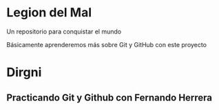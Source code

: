 # Legion del Mal
Un repositorio para conquistar el mundo

Básicamente aprenderemos más sobre Git y GitHub con este proyecto


# Dirgni

## Practicando Git y Github con Fernando Herrera
